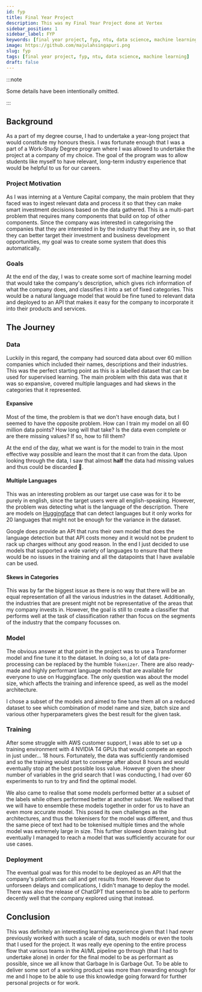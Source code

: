 ```yaml
---
id: fyp
title: Final Year Project
description: This was my Final Year Project done at Vertex
sidebar_position: 1
sidebar_label: FYP
keywords: [final year project, fyp, ntu, data science, machine learning]
image: https://github.com/majulahsingapuri.png
slug: fyp
tags: [final year project, fyp, ntu, data science, machine learning]
draft: false
---
```


:::note

Some details have been intentionally omitted.

:::

## Background

As a part of my degree course, I had to undertake a year-long project that would constitute my honours thesis.
I was fortunate enough that I was a part of a Work-Study Degree program where I was allowed to undertake the project at a company of my choice.
The goal of the program was to allow students like myself to have relevant, long-term industry experience that would be helpful to us for our careers.

### Project Motivation

As I was interning at a Venture Capital company, the main problem that they faced was to ingest relevant data and process it so that they can make smart investment decisions based on the data gathered.
This is a multi-part problem that requires many components that build on top of other components.
Since the company was interested in categorising the companies that they are interested in by the industry that they are in, so that they can better target their investment and business development opportunities, my goal was to create some system that does this automatically.

### Goals

At the end of the day, I was to create some sort of machine learning model that would take the company's description, which gives rich information of what the company does, and classifies it into a set of fixed categories.
This would be a natural language model that would be fine tuned to relevant data and deployed to an API that makes it easy for the company to incorporate it into their products and services.

## The Journey

### Data

Luckily in this regard, the company had sourced data about over 60 million companies which included their names, descriptions and their industries.
This was the perfect starting point as this is a labelled dataset that can be used for supervised learning.
The main problem with this data was that it was so expansive, covered multiple languages and had skews in the categories that it represented.

#### Expansive

Most of the time, the problem is that we don't have enough data, but I seemed to have the opposite problem.
How can I train my model on all 60 million data points?
How long will that take?
Is the data even complete or are there missing values?
If so, how to fill them?

At the end of the day, what we want is for the model to train in the most effective way possible and learn the most that it can from the data.
Upon looking through the data, I saw that almost **half** the data had missing values and thus could be discarded 🫠.

#### Multiple Languages

This was an interesting problem as our target use case was for it to be purely in english, since the target users were all english-speaking.
However, the problem was detecting what is the language of the description.
There are models on [Huggingface](https://huggingface.co/models?search=language%20detection) that can detect languages but it only works for 20 languages that might not be enough for the variance in the dataset.

Google does provide an API that runs their own model that does the language detection but that API costs money and it would not be prudent to rack up charges without any good reason.
In the end I just decided to use models that supported a wide variety of languages to ensure that there would be no issues in the training and all the datapoints that I have available can be used.

#### Skews in Categories

This was by far the biggest issue as there is no way that there will be an equal representation of all the various industries in the dataset.
Additionally, the industries that are present might not be representative of the areas that my company invests in.
However, the goal is still to create a classifier that performs well at the task of classification rather than focus on the segments of the industry that the company focusses on.

### Model

The obvious answer at that point in the project was to use a Transformer model and fine tune it to the dataset.
In doing so, a lot of data pre-processing can be replaced by the humble `Tokenizer`.
There are also ready-made and highly performant language models that are available for everyone to use on Huggingface.
The only question was about the model size, which affects the training and inference speed, as well as the model architecture.

I chose a subset of the models and aimed to fine tune them all on a reduced dataset to see which combination of model name and size, batch size and various other hyperparameters gives the best result for the given task.

### Training

After some struggle with AWS customer support, I was able to set up a training environment with 4 NVIDIA T4 GPUs that would compete an epoch in just under... 18 hours.
Fortunately, the data was sufficiently randomised and so the training would start to converge after about 8 hours and would eventually stop at the best possible loss value.
However given the sheer number of variables in the grid search that I was conducting, I had over 60 experiments to run to try and find the optimal model.

We also came to realise that some models performed better at a subset of the labels while others performed better at another subset.
We realised that we will have to ensemble these models together in order for us to have an even more accurate model.
This posed its own challenges as the architectures, and thus the tokenisers for the model was different, and thus the same piece of text had to be tokenised multiple times and the whole model was extremely large in size.
This further slowed down training but eventually I managed to reach a model that was sufficiently accurate for our use cases.

### Deployment

The eventual goal was for this model to be deployed as an API that the company's platform can call and get results from.
However due to unforseen delays and complications, I didn't manage to deploy the model.
There was also the release of ChatGPT that seemed to be able to perform decently well that the company explored using that instead.

## Conclusion

This was definitely an interesting learning experience given that I had never previously worked with such a scale of data, such models or even the tools that I used for the project.
It was really eye opening to the entire process flow that various teams in the AI/ML pipeline go through (that I had to undertake alone) in order for the final model to be as performant as possible, since we all know that Garbage In is Garbage Out.
To be able to deliver some sort of a working product was more than rewarding enough for me and I hope to be able to use this knowledge going forward for further personal projects or for work.
